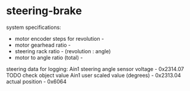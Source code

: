 # steering-brake

system specifications:
* motor encoder steps for revolution -
* motor gearhead ratio - 
* steering rack ratio - (revolution : angle)
* motor to angle ratio (total) - 


steering data for logging:
Ain1 steering angle sensor voltage  - 0x2314.07 TODO check object value
Ain1 user scaled value (degrees) - 0x2313.04 
actual position - 0x6064
